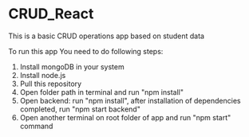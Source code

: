 # CRUD_React
This is a basic CRUD operations app based on student data

To run this app You need to do following steps:
1. Install mongoDB in your system
2. Install node.js
3. Pull this repository
4. Open folder path in terminal and run "npm install"
5. Open backend: run "npm install", after installation of dependencies completed, run "npm start backend"
6. Open another terminal on root folder of app and run "npm start" command
